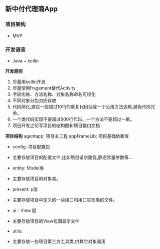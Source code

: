 ## 新中付代理商App

### 项目架构

- MVP

### 开发语言

- Java + kotlin

**开发原则**
1. 尽量用kotlin开发
2. 尽量使用fragement替代Activity
3. 字段名称、方法名称、对象名称命名可视化
4. 不同对象分包对应存放
5. 代码简化,建议一般超过10行的重复代码抽成一个公用方法调用,避免代码冗余。
6. 一个类代码实现不要超过600行代码，一个方法不要超过一屏。
7. 项目开发之前写项目的结构图和项目接口文档

**项目结构**
agentapp: 项目主工程
appFrameLib: 项目基础依赖库

- config: 项目配置包
 - 主要存放项目的配置文件,比如项目请求路径,静态常量参数等...

- entity: Model层
 - 主要存放项目的对象类。

- present: p层
 - 主要存放项目中定义的一些接口和接口实现类的文件。

- ui：View 层
 - 主要存放项目的View视图显示文件

- utils:
 - 主要存放一些项目第三方工具类,供其它对象调用






